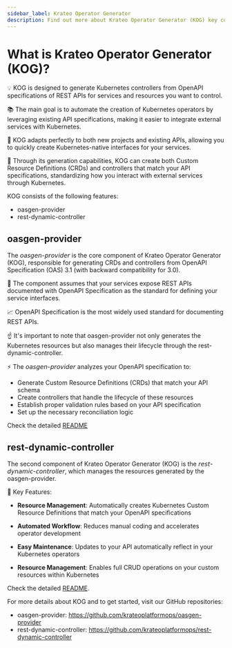 ```yaml
---
sidebar_label: Krateo Operator Generator
description: Find out more about Krateo Operator Generator (KOG) key concepts
---
```

# What is Krateo Operator Generator (KOG)?

💡 KOG is designed to generate Kubernetes controllers from OpenAPI specifications of REST APIs for services and resources you want to control.

📚 The main goal is to automate the creation of Kubernetes operators by leveraging existing API specifications, making it easier to integrate external services with Kubernetes.

🤝 KOG adapts perfectly to both new projects and existing APIs, allowing you to quickly create Kubernetes-native interfaces for your services.

🎯 Through its generation capabilities, KOG can create both Custom Resource Definitions (CRDs) and controllers that match your API specifications, standardizing how you interact with external services through Kubernetes.

KOG consists of the following features:
* oasgen-provider
* rest-dynamic-controller

## oasgen-provider

The 𝘰𝘢𝘴𝘨𝘦𝘯-𝘱𝘳𝘰𝘷𝘪𝘥𝘦𝘳 is the core component of Krateo Operator Generator (KOG), responsible for generating CRDs and controllers from OpenAPI Specification (OAS) 3.1 (with backward compatibility for 3.0).

📌 The component assumes that your services expose REST APIs documented with OpenAPI Specification as the standard for defining your service interfaces.

📈 OpenAPI Specification is the most widely used standard for documenting REST APIs.

☝ It's important to note that oasgen-provider not only generates the Kubernetes resources but also manages their lifecycle through the rest-dynamic-controller.

⚡️ The 𝘰𝘢𝘴𝘨𝘦𝘯-𝘱𝘳𝘰𝘷𝘪𝘥𝘦𝘳 analyzes your OpenAPI specification to:
* Generate Custom Resource Definitions (CRDs) that match your API schema
* Create controllers that handle the lifecycle of these resources
* Establish proper validation rules based on your API specification
* Set up the necessary reconciliation logic

Check the detailed [README](https://github.com/krateoplatformops/oasgen-provider/blob/main/README.md)

## rest-dynamic-controller

The second component of Krateo Operator Generator (KOG) is the 𝘳𝘦𝘴𝘵-𝘥𝘺𝘯𝘢𝘮𝘪𝘤-𝘤𝘰𝘯𝘵𝘳𝘰𝘭𝘭𝘦𝘳, which manages the resources generated by the oasgen-provider.

🔧 Key Features:

- **Resource Management**: Automatically creates Kubernetes Custom Resource Definitions that match your OpenAPI specifications

- **Automated Workflow**: Reduces manual coding and accelerates operator development

- **Easy Maintenance**: Updates to your API automatically reflect in your Kubernetes operators

- **Resource Management**: Enables full CRUD operations on your custom resources within Kubernetes

Check the detailed [README](https://github.com/krateoplatformops/rest-dynamic-controller/blob/main/README.md).

For more details about KOG and to get started, visit our GitHub repositories:
* oasgen-provider: https://github.com/krateoplatformops/oasgen-provider
* rest-dynamic-controller: https://github.com/krateoplatformops/rest-dynamic-controller